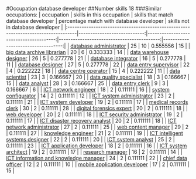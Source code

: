 #Occupation database developer
##Number skills 18
###Similar occupations:
| occupation                                                                        |   skills in this occupation |   skills that match database developer |   percentage match with database developer |   skills not in database developer |
|:----------------------------------------------------------------------------------|----------------------------:|---------------------------------------:|-------------------------------------------:|-----------------------------------:|
| [database administrator](database_administrator.md)                               |                          25 |                                     10 |                                   0.555556 |                                 15 |
| [big data archive librarian](big_data_archive_librarian.md)                       |                          20 |                                      6 |                                   0.333333 |                                 14 |
| [data warehouse designer](data_warehouse_designer.md)                             |                          26 |                                      5 |                                   0.277778 |                                 21 |
| [database integrator](database_integrator.md)                                     |                          16 |                                      5 |                                   0.277778 |                                 11 |
| [database designer](database_designer.md)                                         |                          27 |                                      5 |                                   0.277778 |                                 22 |
| [data entry supervisor](data_entry_supervisor.md)                                 |                          22 |                                      4 |                                   0.222222 |                                 18 |
| [data centre operator](data_centre_operator.md)                                   |                          15 |                                      4 |                                   0.222222 |                                 11 |
| [data scientist](data_scientist.md)                                               |                          23 |                                      3 |                                   0.166667 |                                 20 |
| [data quality specialist](data_quality_specialist.md)                             |                          18 |                                      3 |                                   0.166667 |                                 15 |
| [data analyst](data_analyst.md)                                                   |                          28 |                                      3 |                                   0.166667 |                                 25 |
| [data entry clerk](data_entry_clerk.md)                                           |                           9 |                                      3 |                                   0.166667 |                                  6 |
| [ICT network engineer](ICT_network_engineer.md)                                   |                          18 |                                      2 |                                   0.111111 |                                 16 |
| [system configurator](system_configurator.md)                                     |                          14 |                                      2 |                                   0.111111 |                                 12 |
| [ICT system administrator](ICT_system_administrator.md)                           |                          23 |                                      2 |                                   0.111111 |                                 21 |
| [ICT system developer](ICT_system_developer.md)                                   |                          19 |                                      2 |                                   0.111111 |                                 17 |
| [medical records clerk](medical_records_clerk.md)                                 |                          30 |                                      2 |                                   0.111111 |                                 28 |
| [digital forensics expert](digital_forensics_expert.md)                           |                          20 |                                      2 |                                   0.111111 |                                 18 |
| [web developer](web_developer.md)                                                 |                          20 |                                      2 |                                   0.111111 |                                 18 |
| [ICT security administrator](ICT_security_administrator.md)                       |                          19 |                                      2 |                                   0.111111 |                                 17 |
| [ICT disaster recovery analyst](ICT_disaster_recovery_analyst.md)                 |                          20 |                                      2 |                                   0.111111 |                                 18 |
| [ICT network administrator](ICT_network_administrator.md)                         |                          27 |                                      2 |                                   0.111111 |                                 25 |
| [web content manager](web_content_manager.md)                                     |                          29 |                                      2 |                                   0.111111 |                                 27 |
| [knowledge engineer](knowledge_engineer.md)                                       |                          21 |                                      2 |                                   0.111111 |                                 19 |
| [ICT intelligent systems designer](ICT_intelligent_systems_designer.md)           |                          22 |                                      2 |                                   0.111111 |                                 20 |
| [ICT system analyst](ICT_system_analyst.md)                                       |                          25 |                                      2 |                                   0.111111 |                                 23 |
| [ICT application developer](ICT_application_developer.md)                         |                          18 |                                      2 |                                   0.111111 |                                 16 |
| [ICT system architect](ICT_system_architect.md)                                   |                          19 |                                      2 |                                   0.111111 |                                 17 |
| [research manager](research_manager.md)                                           |                          16 |                                      2 |                                   0.111111 |                                 14 |
| [ICT information and knowledge manager](ICT_information_and_knowledge_manager.md) |                          24 |                                      2 |                                   0.111111 |                                 22 |
| [chief data officer](chief_data_officer.md)                                       |                          12 |                                      2 |                                   0.111111 |                                 10 |
| [mobile application developer](mobile_application_developer.md)                   |                          17 |                                      2 |                                   0.111111 |                                 15 |
